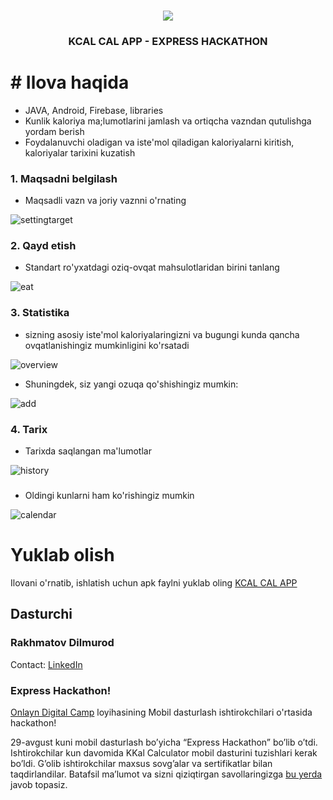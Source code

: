 <!-- PROJECT LOGO -->
<br />
<p align="center">
  <a href="https://telegra.ph/file/c91f1af087f92050fa013.png">
    <img src="images/logo.png">
  </a>

  <h3 align="center">KCAL CAL APP - EXPRESS HACKATHON</h3>
</p>




# # Ilova haqida

- JAVA, Android, Firebase, libraries
- Kunlik kaloriya ma;lumotlarini jamlash va ortiqcha vazndan qutulishga yordam berish
- Foydalanuvchi oladigan va iste'mol qiladigan kaloriyalarni kiritish, kaloriyalar tarixini kuzatish



### 1. Maqsadni belgilash

- Maqsadli vazn va joriy vaznni o'rnating

![settingtarget](images/settingtarget.png)



### 2. Qayd etish

- Standart ro'yxatdagi oziq-ovqat mahsulotlaridan birini tanlang

![eat](images/eat.png)


### 3. Statistika

- sizning asosiy iste'mol kaloriyalaringizni va bugungi kunda qancha ovqatlanishingiz mumkinligini ko'rsatadi

![overview](images/overview.png)




- Shuningdek, siz yangi ozuqa qo'shishingiz mumkin:

![add](images/add.png)



### 4. Tarix

- Tarixda saqlangan ma'lumotlar

![history](images/history.png)

### 

- Oldingi kunlarni ham ko'rishingiz mumkin

![calendar](images/calendar.png)


# Yuklab olish
Ilovani o'rnatib, ishlatish uchun apk faylni yuklab oling [KCAL CAL APP](images/app-debug.apk)

## Dasturchi

### Rakhmatov Dilmurod
Contact: [LinkedIn](https://www.linkedin.com/in/dilmurod-rakhmatov-ba215a174/)

### Express Hackathon!
[Onlayn Digital Camp](http://camp.digitalgeneration.uz/) loyihasining Mobil dasturlash ishtirokchilari o'rtasida hackathon!

29-avgust kuni mobil dasturlash bo’yicha “Express Hackathon” bo’lib o’tdi. Ishtirokchilar kun davomida KKal Calculator mobil dasturini tuzishlari kerak bo’ldi. G’olib ishtirokchilar maxsus sovg’alar va sertifikatlar bilan taqdirlandilar. Batafsil ma’lumot va sizni qiziqtirgan savollaringizga [bu yerda](https://t.me/digitalgeneration_uz/520) javob topasiz.


